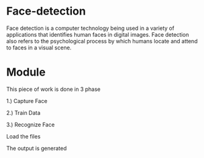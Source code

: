 # Face-detection

Face detection is a computer technology being used in a variety of applications that identifies human faces in digital images.
Face detection also refers to the psychological process by which humans locate and attend to faces in a visual scene.

# Module

This piece of work is done in 3 phase

1.) Capture Face

2.) Train Data

3.) Recognize Face

Load the files

The output is generated
